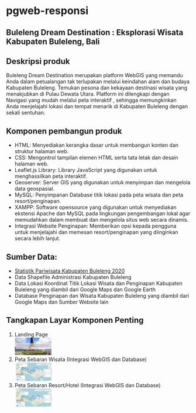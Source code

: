 # pgweb-responsi
<h2> Buleleng Dream Destination : Eksplorasi Wisata Kabupaten Buleleng, Bali </h2>
<h2> Deskripsi produk </h2>


Buleleng Dream Destination merupakan platform WebGIS yang memandu Anda dalam petualangan tak terlupakan melalui keindahan alam dan budaya Kabupaten Buleleng. Temukan pesona dan kekayaan destinasi wisata yang menakjubkan di Pulau Dewata Utara. Platform ini dilengkapi dengan Navigasi yang mudah melalui peta interaktif , sehingga memungkinkan Anda menjelajahi lokasi dan tempat menarik di Kabupaten Buleleng dengan sekali sentuhan. 


<h2> Komponen pembangun produk </h2>
<ul>
  <li>HTML: Menyediakan kerangka dasar untuk membangun konten dan struktur halaman web.</li>
  <li>CSS: Mengontrol tampilan elemen HTML serta tata letak dan desain halaman web.</li>
  <li>Leaflet.js Library: Library JavaScript yang digunakan untuk menghassilkan peta interaktif.</li>
  <li>Geoserver: Server GIS yang digunakan untuk menyimpan dan mengelola data geospasial.</li>
  <li>MySQL: Penyimpanan Database titik lokasi pada peta wisata dan peta resort/penginapan.</li>
  <li>XAMPP: Software opensource yang digunakan untuk menyediakan ekstensi Apache dan MySQL pada lingkungan pengembangan lokal agar memudahkan dalam membuat dan mengelola situs web secara dinamis.</li>
  <li>Integrasi Website Penginapan: Memberikan opsi kepada pengguna untuk menjelajahi dan memesan resort/penginapan yang diinginkan secara lebih lanjut.</li>
</ul>


<h2>Sumber Data:</h2>

<ul>
  <li><a
                    href="https://bulelengkab.bps.go.id/publication/2021/11/30/ce55208d0959cae7aa1c354d/statistik-pariwisata-kabupaten-buleleng-2020.html">Statistik
                    Pariwisata Kabupaten Buleleng 2020</a></li>
  <li>Data Shapefile Administrasi Kabupaten Buleleng </li>
  <li>Data Lokasi Koordinat Titik Lokasi Wisata dan Penginapan Kabupaten Buleleng yang diambil dari Google Maps dan Google Earth</li>
  <li>Database Penginapan dan Wisata Kabupaten Buleleng yang diambil dari Google Maps dan Sumber Website lain</li>
</ul>


<h2>Tangkapan Layar Komponen Penting</h2>
<ol>
  <li>Landing Page</li> <img src = "assets/img/foto/cover.png" width = "100">
  <li>Peta Sebaran Wisata (Integrasi WebGIS dan Database)</li> <img src = "assets/img/foto/wisata.png" width = "100">
  <li>Peta Sebaran Resort/Hotel  (Integrasi WebGIS dan Database) </li> <img src = "assets/img/foto/penginapan.png" width = "100">
</ol>
